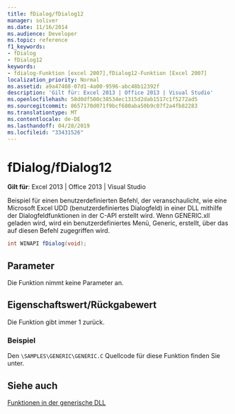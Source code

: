 ```yaml
---
title: fDialog/fDialog12
manager: soliver
ms.date: 11/16/2014
ms.audience: Developer
ms.topic: reference
f1_keywords:
- fDialog
- fDialog12
keywords:
- fdialog-Funktion [excel 2007],fDialog12-Funktion [Excel 2007]
localization_priority: Normal
ms.assetid: a9a47408-07d1-4a00-9596-abc48b12392f
description: 'Gilt für: Excel 2013 | Office 2013 | Visual Studio'
ms.openlocfilehash: 58d0df500c38534ec1315d2dab1517c1f5272ad5
ms.sourcegitcommit: 8657170d071f9bcf680aba50b9c07f2a4fb82283
ms.translationtype: MT
ms.contentlocale: de-DE
ms.lasthandoff: 04/28/2019
ms.locfileid: "33431526"
---
```

# <a name="fdialogfdialog12"></a>fDialog/fDialog12

 **Gilt für**: Excel 2013 | Office 2013 | Visual Studio 
  
Beispiel für einen benutzerdefinierten Befehl, der veranschaulicht, wie eine Microsoft Excel UDD (benutzerdefiniertes Dialogfeld) in einer DLL mithilfe der Dialogfeldfunktionen in der C-API erstellt wird. Wenn GENERIC.xll geladen wird, wird ein benutzerdefiniertes Menü, Generic, erstellt, über das auf diesen Befehl zugegriffen wird.
  
```cs
int WINAPI fDialog(void);
```

## <a name="parameters"></a>Parameter

Die Funktion nimmt keine Parameter an.
  
## <a name="property-valuereturn-value"></a>Eigenschaftswert/Rückgabewert

Die Funktion gibt immer 1 zurück.
  
### <a name="example"></a>Beispiel

Den  `\SAMPLES\GENERIC\GENERIC.C` Quellcode für diese Funktion finden Sie unter. 
  
## <a name="see-also"></a>Siehe auch



[Funktionen in der generische DLL](functions-in-the-generic-dll.md)

